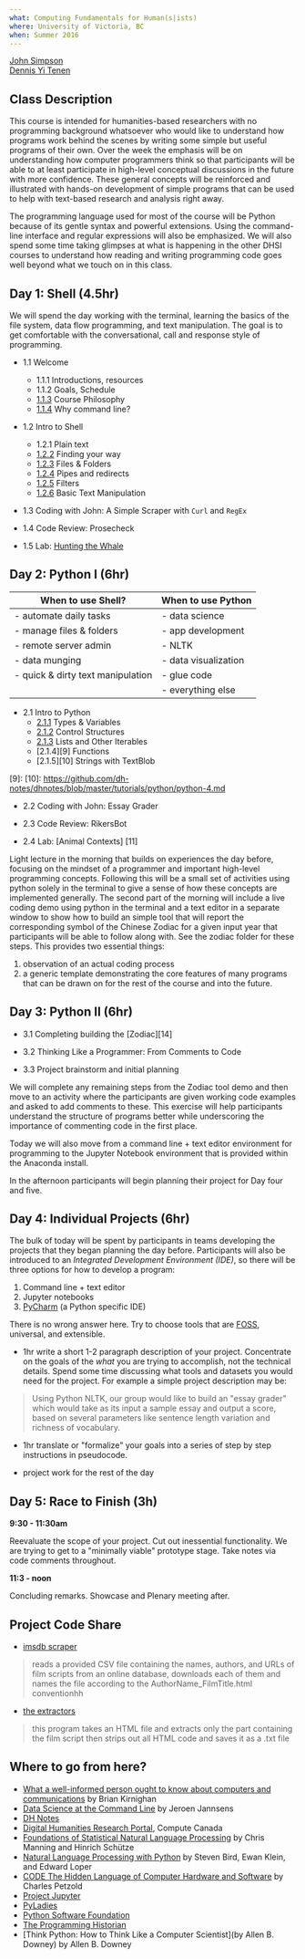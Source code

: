 ```yaml
---
what: Computing Fundamentals for Human(s|ists)
where: University of Victoria, BC
when: Summer 2016
---
```


[John Simpson](https://twitter.com/symulation)  
[Dennis Yi Tenen](https://twitter.com/dennistenen)

## Class Description

This course is intended for humanities-based researchers with no programming
background whatsoever who would like to understand how programs work behind
the scenes by writing some simple but useful programs of their own. Over the
week the emphasis will be on understanding how computer programmers think so
that participants will be able to at least participate in high-level
conceptual discussions in the future with more confidence. These general
concepts will be reinforced and illustrated with hands-on development of
simple programs that can be used to help with text-based research and analysis
right away.

The programming language used for most of the course will be Python because of
its gentle syntax and powerful extensions. Using the command-line interface
and regular expressions will also be emphasized. We will also spend some time
taking glimpses at what is happening in the other DHSI courses to understand
how reading and writing programming code goes well beyond what we touch on in
this class.

## Day 1: Shell (4.5hr)

We will spend the day working with the terminal, learning the basics of the
file system, data flow programming, and text manipulation. The goal is to get
comfortable with the conversational, call and response style of programming.

- 1.1 Welcome
  - 1.1.1 Introductions, resources
  - 1.1.2 Goals, Schedule
  - [1.1.3](https://github.com/denten-workshops/dh-core#philosophy) Course
    Philosophy
  - [1.1.4](https://github.com/dh-notes/dhnotes/blob/master/tutorials/command-line/000-cli.md) Why command
    line?

- 1.2 Intro to Shell
  - 1.2.1 Plain text
  - [1.2.2](https://github.com/dh-notes/dhnotes/blob/master/tutorials/command-line/101-gps.md)
    Finding your way
  - [1.2.3](https://github.com/dh-notes/dhnotes/blob/master/tutorials/command-line/102-files.md)
    Files & Folders
  - [1.2.4](https://github.com/dh-notes/dhnotes/blob/master/tutorials/command-line/104-pipes.md)
    Pipes and redirects
  - [1.2.5](https://github.com/dh-notes/dhnotes/blob/master/tutorials/command-line/106-filters.md)
    Filters
  - [1.2.6](https://github.com/dh-notes/dhnotes/blob/master/tutorials/command-line/109-text.md)
    Basic Text Manipulation

- 1.3 Coding with John: A Simple Scraper with `Curl` and `RegEx`

- 1.4 Code Review: Prosecheck

- 1.5 Lab: [Hunting the Whale]()

## Day 2: Python I (6hr)

| When to use Shell?                | When to use Python       |
------------------------------------|--------------------------|
| - automate daily tasks            | - data science           |
| - manage files & folders          | - app development        |
| - remote server admin             | - NLTK                   |
| - data munging                    | - data visualization     |
| - quick & dirty text manipulation | - glue code              |
|                                   | - everything else        |

- 2.1 Intro to Python
    - [2.1.1][6] Types & Variables
    - [2.1.2][7] Control Structures
    - [2.1.3][8] Lists and Other Iterables
    - [2.1.4][9] Functions
    - [2.1.5][10] Strings with TextBlob

[6]: https://github.com/dh-notes/dhnotes/blob/master/tutorials/python/python-1.md
[7]: https://github.com/dh-notes/dhnotes/blob/master/tutorials/python/python-2.md
[8]: https://github.com/dh-notes/dhnotes/blob/master/tutorials/python/python-3.md
[9]:
[10]: https://github.com/dh-notes/dhnotes/blob/master/tutorials/python/python-4.md

- 2.2 Coding with John: Essay Grader

- 2.3 Code Review: RikersBot

- 2.4 Lab: [Animal Contexts] [11]

Light lecture in the morning that builds on experiences the day before,
focusing on the mindset of a programmer and important high-level programming
concepts. Following this will be a small set of activities using python solely
in the terminal to give a sense of how these concepts are implemented
generally.  The second part of the morning will include a live coding demo
using python in the terminal and a text editor in a separate window to show
how to build an simple tool that will report the corresponding symbol of the
Chinese Zodiac for a given input year that participants will be able to follow
along with.  See the zodiac folder for these steps.  This provides two
essential things:

1. observation of an actual coding process
2. a generic template demonstrating the core features of many programs that can be drawn on for the rest of the course and into the future.

## Day 3: Python II (6hr)

- 3.1 Completing building the [Zodiac][14]

- 3.2 Thinking Like a Programmer: From Comments to Code

- 3.3 Project brainstorm and initial planning

We will complete any remaining steps from the Zodiac tool demo and then move
to an activity where the participants are given working code examples and
asked to add comments to these.  This exercise will help participants
understand the structure of programs better while underscoring the importance
of commenting code in the first place.

Today we will also move from a command line + text editor environment for
programming to the Jupyter Notebook environment that is provided within the
Anaconda install.

In the afternoon participants will begin planning their project for Day four
and five.

## Day 4: Individual Projects (6hr)

The bulk of today will be spent by participants in teams developing the
projects that they began planning the day before. Participants will also be
introduced to an *Integrated Development Environment (IDE)*, so there will be
three options for how to develop a program:

1. Command line + text editor
2. Jupyter notebooks
3. [PyCharm](https://www.jetbrains.com/pycharm/) (a Python specific IDE)

There is no wrong answer here. Try to choose tools that are 
[FOSS](http://en.wikipedia.org/wiki/Free_and_open-source_software), universal, and
extensible.

- 1hr write a short 1-2 paragraph description of your project. Concentrate on
the goals of the *what* you are trying to accomplish, not the technical
details. Spend some time discussing what tools and datasets you would need for
the project. For example a simple project description may be:

> Using Python NLTK, our group would like to build an "essay grader" which
> would take as its input a sample essay and output a score, based on several
> parameters like sentence length variation and richness of vocabulary.

- 1hr translate or "formalize" your goals into a series of step by step
instructions in pseudocode.

- project work for the rest of the day

## Day 5: Race to Finish (3h)

**9:30 - 11:30am**

Reevaluate the scope of your project. Cut out inessential functionality. We are 
trying to get to a "minimally viable" prototype stage. Take notes via code comments 
throughout.

**11:3 - noon**

Concluding remarks. Showcase and Plenary meeting after.



## Project Code Share

- [imsdb scraper](https://github.com/denten-workshops/dhsi-coding-fundamentals/tree/master/code-samples/imsdb)

> reads a provided CSV file containing the names, authors, and URLs of film
scripts from an online database, downloads each of them and names the file
according to the AuthorName_FilmTitle.html conventionhh

- [the extractors](https://github.com/denten-workshops/dhsi-coding-fundamentals/tree/master/code-samples/extractors)

> this program takes an HTML file and extracts only the part containing the
> film script then strips out all HTML code and saves it as a .txt file

## Where to go from here?

- [What a well-informed person ought to know
about computers and communications](http://dl.acm.org/citation.cfm?id=2380975) by Brian Kirnighan
- [Data Science at the Command Line](http://datascienceatthecommandline.com/) by Jeroen Jannsens
- [DH Notes](https://github.com/denten/dhnotes/wiki)
- [Digital Humanities Research Portal](https://www.computecanada.ca/research-portal/digital-humanities-working-group/), Compute Canada
- [Foundations of Statistical Natural Language Processing](http://nlp.stanford.edu/fsnlp/) by Chris Manning and Hinrich Schütze
- [Natural Language Processing with Python](http://www.nltk.org/book/) by  Steven Bird, Ewan Klein, and Edward Loper
- [CODE
The Hidden Language of Computer Hardware and Software](http://www.charlespetzold.com/code/) by Charles Petzold 
- [Project Jupyter](https://github.com/jupyter)
- [PyLadies](https://github.com/pyladies)
- [Python Software Foundation](https://www.python.org/psf/)
- [The Programming Historian](http://http://programminghistorian.org)
- [Think Python: How to Think Like a Computer Scientist](by Allen B. Downey) by Allen B. Downey

[1]: https://piazza.com/class/ia5h507lfcr47d 

[2]: https://github.com/denten-workshops/dh-core 

[3]: https://github.com/denten/dhnotes/wiki
